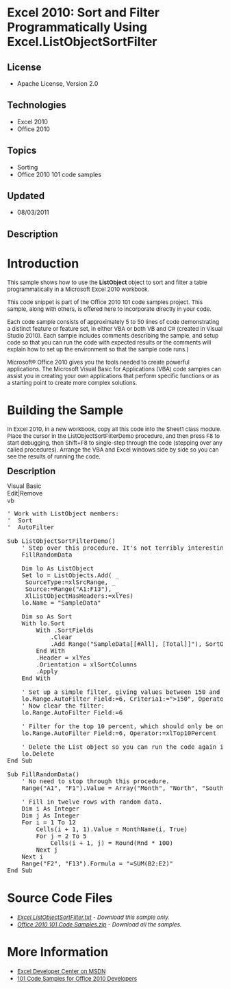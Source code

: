# Excel 2010: Sort and Filter Programmatically Using Excel.ListObjectSortFilter
## License
- Apache License, Version 2.0
## Technologies
- Excel 2010
- Office 2010
## Topics
- Sorting
- Office 2010 101 code samples
## Updated
- 08/03/2011
## Description

<h1>Introduction</h1>
<p><span style="font-size:small">This sample shows how to use the <strong>ListObject
</strong>object to sort and filter a table programmatically in a Microsoft Excel 2010 workbook.</span></p>
<p><span style="font-size:small">This code snippet is part of the Office 2010 101 code samples project. This sample, along with others, is offered here to incorporate directly in your code.</span></p>
<p><span style="font-size:small">Each code sample consists of approximately 5 to 50 lines of code demonstrating a distinct feature or feature set, in either VBA or both VB and C# (created in Visual Studio 2010). Each sample includes comments describing the
 sample, and setup code so that you can run the code with expected results or the comments will explain how to set up the environment so that the sample code runs.)</span></p>
<p><span style="font-size:small">Microsoft&reg; Office 2010 gives you the tools needed to create powerful applications. The Microsoft Visual Basic for Applications (VBA) code samples can assist you in creating your own applications that perform specific functions
 or as a starting point to create more complex solutions.</span></p>
<h1><span>Building the Sample</span></h1>
<p><span style="font-size:small">In Excel 2010, in a new workbook, copy all this code into the Sheet1 class module. Place the cursor in the ListObjectSortFilterDemo procedure, and then press F8 to start debugging, then Shift&#43;F8 to single-step through the code
 (stepping over any called procedures). Arrange the VBA and Excel windows side by side so you can see the results of running the code.</span></p>
<p><span style="font-size:20px; font-weight:bold">Description</span></p>
<div class="scriptcode">
<div class="pluginEditHolder" pluginCommand="mceScriptCode">
<div class="title"><span>Visual Basic</span></div>
<div class="pluginLinkHolder"><span class="pluginEditHolderLink">Edit</span>|<span class="pluginRemoveHolderLink">Remove</span></div>
<span class="hidden">vb</span>

<div class="preview">
<pre class="vb"><span class="visualBasic__com">'&nbsp;Work&nbsp;with&nbsp;ListObject&nbsp;members:</span>&nbsp;
<span class="visualBasic__com">'&nbsp;&nbsp;Sort</span>&nbsp;
<span class="visualBasic__com">'&nbsp;&nbsp;AutoFilter</span>&nbsp;
&nbsp;
<span class="visualBasic__keyword">Sub</span>&nbsp;ListObjectSortFilterDemo()&nbsp;
&nbsp;&nbsp;&nbsp;&nbsp;<span class="visualBasic__com">'&nbsp;Step&nbsp;over&nbsp;this&nbsp;procedure.&nbsp;It's&nbsp;not&nbsp;terribly&nbsp;interesting.</span>&nbsp;
&nbsp;&nbsp;&nbsp;&nbsp;FillRandomData&nbsp;
&nbsp;&nbsp;&nbsp;&nbsp;
&nbsp;&nbsp;&nbsp;&nbsp;<span class="visualBasic__keyword">Dim</span>&nbsp;lo&nbsp;<span class="visualBasic__keyword">As</span>&nbsp;ListObject&nbsp;
&nbsp;&nbsp;&nbsp;&nbsp;<span class="visualBasic__keyword">Set</span>&nbsp;lo&nbsp;=&nbsp;ListObjects.Add(&nbsp;_&nbsp;
&nbsp;&nbsp;&nbsp;&nbsp;&nbsp;SourceType:=xlSrcRange,&nbsp;_&nbsp;
&nbsp;&nbsp;&nbsp;&nbsp;&nbsp;Source:=Range(<span class="visualBasic__string">&quot;A1:F13&quot;</span>),&nbsp;_&nbsp;
&nbsp;&nbsp;&nbsp;&nbsp;&nbsp;XlListObjectHasHeaders:=xlYes)&nbsp;
&nbsp;&nbsp;&nbsp;&nbsp;lo.Name&nbsp;=&nbsp;<span class="visualBasic__string">&quot;SampleData&quot;</span>&nbsp;
&nbsp;&nbsp;&nbsp;&nbsp;
&nbsp;&nbsp;&nbsp;&nbsp;<span class="visualBasic__keyword">Dim</span>&nbsp;so&nbsp;<span class="visualBasic__keyword">As</span>&nbsp;Sort&nbsp;
&nbsp;&nbsp;&nbsp;&nbsp;<span class="visualBasic__keyword">With</span>&nbsp;lo.Sort&nbsp;
&nbsp;&nbsp;&nbsp;&nbsp;&nbsp;&nbsp;&nbsp;&nbsp;<span class="visualBasic__keyword">With</span>&nbsp;.SortFields&nbsp;
&nbsp;&nbsp;&nbsp;&nbsp;&nbsp;&nbsp;&nbsp;&nbsp;&nbsp;&nbsp;&nbsp;&nbsp;.Clear&nbsp;
&nbsp;&nbsp;&nbsp;&nbsp;&nbsp;&nbsp;&nbsp;&nbsp;&nbsp;&nbsp;&nbsp;&nbsp;.Add&nbsp;Range(<span class="visualBasic__string">&quot;SampleData[[#All],&nbsp;[Total]]&quot;</span>),&nbsp;SortOn:=xlSortOnValues,&nbsp;Order:=xlAscending&nbsp;
&nbsp;&nbsp;&nbsp;&nbsp;&nbsp;&nbsp;&nbsp;&nbsp;<span class="visualBasic__keyword">End</span>&nbsp;<span class="visualBasic__keyword">With</span>&nbsp;
&nbsp;&nbsp;&nbsp;&nbsp;&nbsp;&nbsp;&nbsp;&nbsp;.Header&nbsp;=&nbsp;xlYes&nbsp;
&nbsp;&nbsp;&nbsp;&nbsp;&nbsp;&nbsp;&nbsp;&nbsp;.Orientation&nbsp;=&nbsp;xlSortColumns&nbsp;
&nbsp;&nbsp;&nbsp;&nbsp;&nbsp;&nbsp;&nbsp;&nbsp;.Apply&nbsp;
&nbsp;&nbsp;&nbsp;&nbsp;<span class="visualBasic__keyword">End</span>&nbsp;<span class="visualBasic__keyword">With</span>&nbsp;
&nbsp;&nbsp;&nbsp;&nbsp;&nbsp;&nbsp;&nbsp;&nbsp;
&nbsp;&nbsp;&nbsp;&nbsp;<span class="visualBasic__com">'&nbsp;Set&nbsp;up&nbsp;a&nbsp;simple&nbsp;filter,&nbsp;giving&nbsp;values&nbsp;between&nbsp;150&nbsp;and&nbsp;200:</span>&nbsp;
&nbsp;&nbsp;&nbsp;&nbsp;lo.Range.AutoFilter&nbsp;Field:=<span class="visualBasic__number">6</span>,&nbsp;Criteria1:=<span class="visualBasic__string">&quot;&gt;150&quot;</span>,&nbsp;<span class="visualBasic__keyword">Operator</span>:=xlAnd,&nbsp;Criteria2:=<span class="visualBasic__string">&quot;&lt;200&quot;</span>&nbsp;
&nbsp;&nbsp;&nbsp;&nbsp;<span class="visualBasic__com">'&nbsp;Now&nbsp;clear&nbsp;the&nbsp;filter:</span>&nbsp;
&nbsp;&nbsp;&nbsp;&nbsp;lo.Range.AutoFilter&nbsp;Field:=<span class="visualBasic__number">6</span>&nbsp;
&nbsp;&nbsp;&nbsp;&nbsp;
&nbsp;&nbsp;&nbsp;&nbsp;<span class="visualBasic__com">'&nbsp;Filter&nbsp;for&nbsp;the&nbsp;top&nbsp;10&nbsp;percent,&nbsp;which&nbsp;should&nbsp;only&nbsp;be&nbsp;one&nbsp;item:</span>&nbsp;
&nbsp;&nbsp;&nbsp;&nbsp;lo.Range.AutoFilter&nbsp;Field:=<span class="visualBasic__number">6</span>,&nbsp;<span class="visualBasic__keyword">Operator</span>:=xlTop10Percent&nbsp;
&nbsp;&nbsp;&nbsp;&nbsp;
&nbsp;&nbsp;&nbsp;&nbsp;<span class="visualBasic__com">'&nbsp;Delete&nbsp;the&nbsp;List&nbsp;object&nbsp;so&nbsp;you&nbsp;can&nbsp;run&nbsp;the&nbsp;code&nbsp;again&nbsp;if&nbsp;you&nbsp;like.</span>&nbsp;
&nbsp;&nbsp;&nbsp;&nbsp;lo.Delete&nbsp;
<span class="visualBasic__keyword">End</span>&nbsp;<span class="visualBasic__keyword">Sub</span>&nbsp;
&nbsp;
<span class="visualBasic__keyword">Sub</span>&nbsp;FillRandomData()&nbsp;
&nbsp;&nbsp;&nbsp;&nbsp;<span class="visualBasic__com">'&nbsp;No&nbsp;need&nbsp;to&nbsp;stop&nbsp;through&nbsp;this&nbsp;procedure.</span>&nbsp;
&nbsp;&nbsp;&nbsp;&nbsp;Range(<span class="visualBasic__string">&quot;A1&quot;</span>,&nbsp;<span class="visualBasic__string">&quot;F1&quot;</span>).Value&nbsp;=&nbsp;Array(<span class="visualBasic__string">&quot;Month&quot;</span>,&nbsp;<span class="visualBasic__string">&quot;North&quot;</span>,&nbsp;<span class="visualBasic__string">&quot;South&quot;</span>,&nbsp;<span class="visualBasic__string">&quot;East&quot;</span>,&nbsp;<span class="visualBasic__string">&quot;West&quot;</span>,&nbsp;<span class="visualBasic__string">&quot;Total&quot;</span>)&nbsp;
&nbsp;&nbsp;&nbsp;&nbsp;
&nbsp;&nbsp;&nbsp;&nbsp;<span class="visualBasic__com">'&nbsp;Fill&nbsp;in&nbsp;twelve&nbsp;rows&nbsp;with&nbsp;random&nbsp;data.</span>&nbsp;
&nbsp;&nbsp;&nbsp;&nbsp;<span class="visualBasic__keyword">Dim</span>&nbsp;i&nbsp;<span class="visualBasic__keyword">As</span>&nbsp;<span class="visualBasic__keyword">Integer</span>&nbsp;
&nbsp;&nbsp;&nbsp;&nbsp;<span class="visualBasic__keyword">Dim</span>&nbsp;j&nbsp;<span class="visualBasic__keyword">As</span>&nbsp;<span class="visualBasic__keyword">Integer</span>&nbsp;
&nbsp;&nbsp;&nbsp;&nbsp;<span class="visualBasic__keyword">For</span>&nbsp;i&nbsp;=&nbsp;<span class="visualBasic__number">1</span>&nbsp;<span class="visualBasic__keyword">To</span>&nbsp;<span class="visualBasic__number">12</span>&nbsp;
&nbsp;&nbsp;&nbsp;&nbsp;&nbsp;&nbsp;&nbsp;&nbsp;Cells(i&nbsp;&#43;&nbsp;<span class="visualBasic__number">1</span>,&nbsp;<span class="visualBasic__number">1</span>).Value&nbsp;=&nbsp;MonthName(i,&nbsp;<span class="visualBasic__keyword">True</span>)&nbsp;
&nbsp;&nbsp;&nbsp;&nbsp;&nbsp;&nbsp;&nbsp;&nbsp;<span class="visualBasic__keyword">For</span>&nbsp;j&nbsp;=&nbsp;<span class="visualBasic__number">2</span>&nbsp;<span class="visualBasic__keyword">To</span>&nbsp;<span class="visualBasic__number">5</span>&nbsp;
&nbsp;&nbsp;&nbsp;&nbsp;&nbsp;&nbsp;&nbsp;&nbsp;&nbsp;&nbsp;&nbsp;&nbsp;Cells(i&nbsp;&#43;&nbsp;<span class="visualBasic__number">1</span>,&nbsp;j)&nbsp;=&nbsp;Round(Rnd&nbsp;*&nbsp;<span class="visualBasic__number">100</span>)&nbsp;
&nbsp;&nbsp;&nbsp;&nbsp;&nbsp;&nbsp;&nbsp;&nbsp;<span class="visualBasic__keyword">Next</span>&nbsp;j&nbsp;
&nbsp;&nbsp;&nbsp;&nbsp;<span class="visualBasic__keyword">Next</span>&nbsp;i&nbsp;
&nbsp;&nbsp;&nbsp;&nbsp;Range(<span class="visualBasic__string">&quot;F2&quot;</span>,&nbsp;<span class="visualBasic__string">&quot;F13&quot;</span>).Formula&nbsp;=&nbsp;<span class="visualBasic__string">&quot;=SUM(B2:E2)&quot;</span>&nbsp;
<span class="visualBasic__keyword">End</span>&nbsp;<span class="visualBasic__keyword">Sub</span>&nbsp;
</pre>
</div>
</div>
</div>
<h1><span>Source Code Files</span></h1>
<ul>
<li><span style="font-size:small"><em><a id="25895" href="/site/view/file/25895/1/Excel.ListObjectSortFilter.txt">Excel.ListObjectSortFilter.txt</a>&nbsp;- Download this sample only.</em></span>
</li><li><span style="font-size:small"><em><a id="25896" href="/site/view/file/25896/1/Office%202010%20101%20Code%20Samples.zip">Office 2010 101 Code Samples.zip</a>&nbsp;- Download all the samples.</em></span>
</li></ul>
<h1>More Information</h1>
<ul>
<li><span style="font-size:small"><a href="http://msdn.microsoft.com/en-us/office/aa905411">Excel Developer Center on MSDN</a></span>
</li><li><span style="font-size:small"><a href="http://msdn.microsoft.com/en-us/office/hh360994">101 Code Samples for Office 2010 Developers</a></span>
</li></ul>
